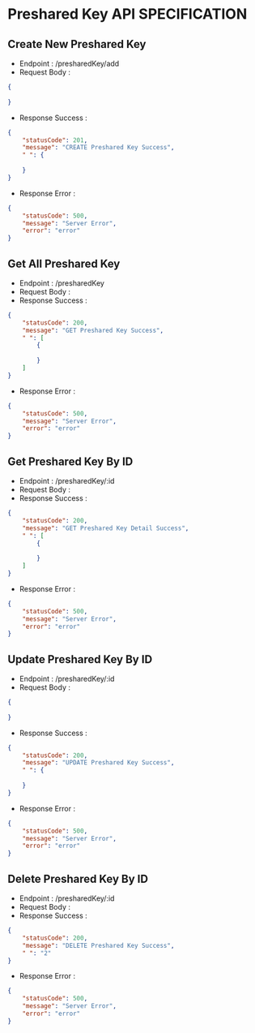 # Preshared Key API SPECIFICATION
## Create New Preshared Key
- Endpoint : /presharedKey/add
- Request Body :
```json
{
    
}
```
- Response Success :
```json
{
    "statusCode": 201,
    "message": "CREATE Preshared Key Success",
    " ": {
        
    }
}
```
- Response Error :
```json
{
    "statusCode": 500,
    "message": "Server Error",
    "error": "error"
}
```
## Get All Preshared Key
- Endpoint : /presharedKey
- Request Body :
- Response Success :
```json
{
    "statusCode": 200,
    "message": "GET Preshared Key Success",
    " ": [
        {
            
        }
    ]
}
```

- Response Error :
```json
{
    "statusCode": 500,
    "message": "Server Error",
    "error": "error"
}
```

## Get Preshared Key By ID
- Endpoint : /presharedKey/:id
- Request Body :
- Response Success :
```json
{
    "statusCode": 200,
    "message": "GET Preshared Key Detail Success",
    " ": [
        {
            
        }
    ]
}
```
- Response Error :
```json
{
    "statusCode": 500,
    "message": "Server Error",
    "error": "error"
}
```
## Update Preshared Key By ID
- Endpoint : /presharedKey/:id
- Request Body :
```json
{
    
}
```
- Response Success :
```json
{
    "statusCode": 200,
    "message": "UPDATE Preshared Key Success",
    " ": {
        
    }
}
```
- Response Error :
```json
{
    "statusCode": 500,
    "message": "Server Error",
    "error": "error"
}
```
## Delete Preshared Key By ID
- Endpoint : /presharedKey/:id
- Request Body :
- Response Success :
```json
{
    "statusCode": 200,
    "message": "DELETE Preshared Key Success",
    " ": "2"
}
```
- Response Error :
```json
{
    "statusCode": 500,
    "message": "Server Error",
    "error": "error"
}
```
